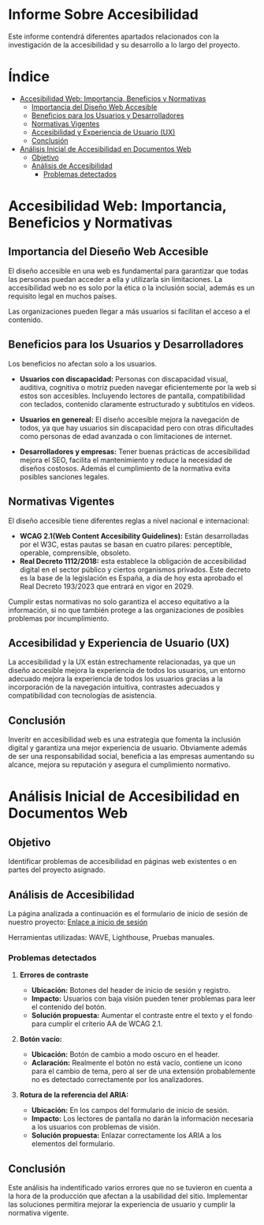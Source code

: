 # Informe Sobre Accesibilidad
Este informe contendrá diferentes apartados relacionados con la investigación de la accesibilidad y su desarrollo a lo largo del proyecto.

# Índice
- [Accesibilidad Web: Importancia, Beneficios y Normativas](#accesibilidad-web-importancia-beneficios-y-normativas)
    - [Importancia del Diseño Web Accesible](#importancia-del-dieseño-web-accesible)
    - [Beneficios para los Usuarios y Desarrolladores](#beneficios-para-los-usuarios-y-desarrolladores)
    - [Normativas Vigentes](#normativas-vigentes)
    - [Accesibilidad y Experiencia de Usuario (UX)](#accesibilidad-y-experiencia-de-usuario-ux)
    - [Conclusión](#conclusión)
- [Análisis Inicial de Accesibilidad en Documentos Web](#análisis-inicial-de-accesibilidad-en-documentos-web)
    - [Objetivo](#objetivo)
    - [Análisis de Accesibilidad](#análisis-de-accesibilidad)
        - [Problemas detectados](#problemas-detectados)
# Accesibilidad Web: Importancia, Beneficios y Normativas

## Importancia del Dieseño Web Accesible
El diseño accesible en una web es fundamental para garantizar que todas las personas puedan acceder a ella y utilizarla sin limitaciones. La accesibilidad web no es solo por la ética o la inclusión social, además es un requisito legal en muchos países.

Las organizaciones pueden llegar a más usuarios si facilitan el acceso a el contenido.

## Beneficios para los Usuarios y Desarrolladores
Los beneficios no afectan solo a los usuarios.
- **Usuarios con discapacidad:** Personas con discapacidad visual, auditiva, cognitiva o motriz pueden navegar eficientemente por la web si estos son accesibles. Incluyendo lectores de pantalla, compatibilidad con teclados, contenido claramente estructurado y subtitulos en videos.

- **Usuarios en genereal:** El diseño accesible mejora la navegación de todos, ya que hay usuarios sin discapacidad pero con otras dificultades como personas de edad avanzada o con limitaciones de internet.

- **Desarrolladores y empresas:** Tener buenas prácticas de accesibilidad mejora el SEO, facilita el mantenimiento y reduce la necesidad de diseños costosos. Además el cumplimiento de la normativa evita posibles sanciones legales.

## Normativas Vigentes
El diseño accesible tiene diferentes reglas a nivel nacional e internacional:
- **WCAG 2.1(Web Content Accesibility Guidelines):** Están desarrolladas por el W3C, estas pautas se basan en cuatro pilares: perceptible, operable, comprensible, obsoleto.
- **Real Decreto 1112/2018:** esta establece la obligación de accesibilidad digital en el sector público y ciertos organismos privados. Este decreto es la base de la legislación es España, a día de hoy esta aprobado el Real Decreto 193/2023 que entrará en vigor en 2029.

Cumplir estas normativas no solo garantiza el acceso equitativo a la información, si no que también protege a las organizaciones de posibles problemas por incumplimiento.

## Accesibilidad y Experiencia de Usuario (UX)
La accesibilidad y la UX están estrechamente relacionadas, ya que un diseño accesible mejora la experiencia de todos los usuarios, un entorno adecuado mejora la experiencia de todos los usuarios gracias a la incorporación de la navegación intuitiva, contrastes adecuados y compatibilidad con tecnologías de asistencia.

## Conclusión
Inveritr en accesibilidad web es una estrategia que fomenta la inclusión digital y garantiza una mejor experiencia de usuario. Obviamente además de ser una responsabilidad social, beneficia a las empresas aumentando su alcance, mejora su reputación y asegura el cumplimiento normativo.

# Análisis Inicial de Accesibilidad en Documentos Web
## Objetivo 
Identificar problemas de accesibilidad en páginas web existentes o en partes del proyecto asignado.

## Análisis de Accesibilidad
La página analizada a continuación es el formulario de inicio de sesión de nuestro proyecto: [Enlace a inicio de sesión](https://shortener.lestro.top/login)

Herramientas utilizadas: WAVE, Lighthouse, Pruebas manuales.

### Problemas detectados
1. **Errores de contraste** 
    - **Ubicación:** Botones del header de inicio de sesión y registro.
    - **Impacto:** Usuarios con baja visión pueden tener problemas para leer el contenido del botón.
    - **Solución propuesta:** Aumentar el contraste entre el texto y el fondo para cumplir el criterio AA de WCAG 2.1.

2. **Botón vacío:** 
    - **Ubicación:** Botón de cambio a modo oscuro en el header.
    - **Aclaración:** Realmente el botón no está vacío, contiene un icono para el cambio de tema, pero al ser de una extensión probablemente no es detectado correctamente por los analizadores.

3. **Rotura de la referencia del ARIA:**
    - **Ubicación:** En los campos del formulario de inicio de sesión.
    - **Impacto:** Los lectores de pantalla no darán la información necesaria a los usuarios con problemas de visión.
    - **Solución propuesta:** Enlazar correctamente los ARIA a los elementos del formulario.

## Conclusión
Este análisis ha indentificado varios errores que no se tuvieron en cuenta a la hora de la producción que afectan a la usabilidad del sitio. Implementar las soluciones permitira mejorar la experiencia de usuario y cumplir la normativa vigente.
